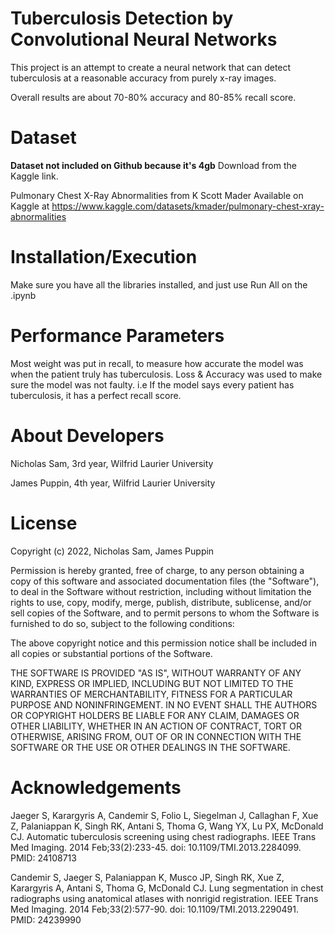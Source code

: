 # Tuberculosis Detection by Convolutional Neural Networks
This project is an attempt to create a neural network that can detect tuberculosis at a reasonable accuracy from purely x-ray images.

Overall results are about 70-80% accuracy and 80-85% recall score.

# Dataset
**Dataset not included on Github because it's 4gb** 
Download from the Kaggle link.

Pulmonary Chest X-Ray Abnormalities from K Scott Mader
Available on Kaggle at https://www.kaggle.com/datasets/kmader/pulmonary-chest-xray-abnormalities

# Installation/Execution
Make sure you have all the libraries installed, and just use Run All on the .ipynb

# Performance Parameters
Most weight was put in recall, to measure how accurate the model was when the patient truly has tuberculosis.
Loss & Accuracy was used to make sure the model was not faulty. 
i.e If the model says every patient has tuberculosis, it has a perfect recall score.

# About Developers
Nicholas Sam, 3rd year, Wilfrid Laurier University

James Puppin, 4th year, Wilfrid Laurier University

# License
Copyright (c) 2022, Nicholas Sam, James Puppin

Permission is hereby granted, free of charge, to any person obtaining a copy
of this software and associated documentation files (the "Software"), to deal
in the Software without restriction, including without limitation the rights
to use, copy, modify, merge, publish, distribute, sublicense, and/or sell
copies of the Software, and to permit persons to whom the Software is
furnished to do so, subject to the following conditions:

The above copyright notice and this permission notice shall be included in all
copies or substantial portions of the Software.

THE SOFTWARE IS PROVIDED "AS IS", WITHOUT WARRANTY OF ANY KIND, EXPRESS OR
IMPLIED, INCLUDING BUT NOT LIMITED TO THE WARRANTIES OF MERCHANTABILITY,
FITNESS FOR A PARTICULAR PURPOSE AND NONINFRINGEMENT. IN NO EVENT SHALL THE
AUTHORS OR COPYRIGHT HOLDERS BE LIABLE FOR ANY CLAIM, DAMAGES OR OTHER
LIABILITY, WHETHER IN AN ACTION OF CONTRACT, TORT OR OTHERWISE, ARISING FROM,
OUT OF OR IN CONNECTION WITH THE SOFTWARE OR THE USE OR OTHER DEALINGS IN THE
SOFTWARE.

# Acknowledgements
Jaeger S, Karargyris A, Candemir S, Folio L, Siegelman J, Callaghan F, Xue Z, Palaniappan K, Singh RK, Antani S, Thoma G, Wang YX, Lu PX, McDonald CJ. Automatic tuberculosis screening using chest radiographs. IEEE Trans Med Imaging. 2014 Feb;33(2):233-45. doi: 10.1109/TMI.2013.2284099. PMID: 24108713

Candemir S, Jaeger S, Palaniappan K, Musco JP, Singh RK, Xue Z, Karargyris A, Antani S, Thoma G, McDonald CJ. Lung segmentation in chest radiographs using anatomical atlases with nonrigid registration. IEEE Trans Med Imaging. 2014 Feb;33(2):577-90. doi: 10.1109/TMI.2013.2290491. PMID: 24239990